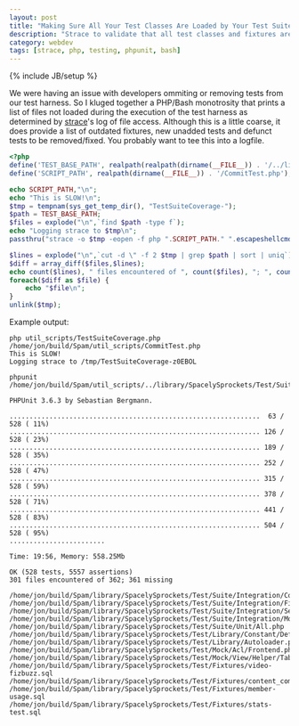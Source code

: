 ```yaml
---
layout: post
title: "Making Sure All Your Test Classes Are Loaded by Your Test Suite"
description: "Strace to validate that all test classes and fixtures are loaded (test suite coverage)"
category: webdev
tags: [strace, php, testing, phpunit, bash]
---
```

{% include JB/setup %}

We were having an issue with developers ommiting or removing tests from our test harness. So I kluged together a PHP/Bash monotrosity that prints a list of files not loaded during the execution of the test harness as determined by [strace](http://en.wikipedia.org/wiki/Strace)'s log of file access. Although this is a little coarse, it does provide a list of outdated fixtures, new unadded tests and defunct tests to be removed/fixed. You probably want to tee this into a logfile.

```php
<?php
define('TEST_BASE_PATH', realpath(realpath(dirname(__FILE__)) . '/../library/Mmf/Test/'));
define('SCRIPT_PATH', realpath(dirname(__FILE__)) . '/CommitTest.php');

echo SCRIPT_PATH,"\n";
echo "This is SLOW!\n";
$tmp = tempnam(sys_get_temp_dir(), "TestSuiteCoverage-");
$path = TEST_BASE_PATH;
$files = explode("\n",`find $path -type f`);
echo "Logging strace to $tmp\n";
passthru("strace -o $tmp -eopen -f php ".SCRIPT_PATH." ".escapeshellcmd(implode(' ',array_slice($argv,1))));

$lines = explode("\n",`cut -d \" -f 2 $tmp | grep $path | sort | uniq`);
$diff = array_diff($files,$lines);
echo count($lines), " files encountered of ", count($files), "; ", count($diff), " missing\n\n";
foreach($diff as $file) {
    echo "$file\n";
}
unlink($tmp);
```

Example output:

```
php util_scripts/TestSuiteCoverage.php
/home/jon/build/Spam/util_scripts/CommitTest.php
This is SLOW!
Logging strace to /tmp/TestSuiteCoverage-z0EBOL

phpunit   /home/jon/build/Spam/util_scripts/../library/SpacelySprockets/Test/Suite/Integration/Frontend.php 

PHPUnit 3.6.3 by Sebastian Bergmann.

...............................................................  63 / 528 ( 11%)
............................................................... 126 / 528 ( 23%)
............................................................... 189 / 528 ( 35%)
............................................................... 252 / 528 ( 47%)
............................................................... 315 / 528 ( 59%)
............................................................... 378 / 528 ( 71%)
............................................................... 441 / 528 ( 83%)
............................................................... 504 / 528 ( 95%)
........................

Time: 19:56, Memory: 558.25Mb

OK (528 tests, 5557 assertions)
301 files encountered of 362; 361 missing

/home/jon/build/Spam/library/SpacelySprockets/Test/Suite/Integration/CodeLibrary.php
/home/jon/build/Spam/library/SpacelySprockets/Test/Suite/Integration/Fizbuzz.php
/home/jon/build/Spam/library/SpacelySprockets/Test/Suite/Integration/Service.php
/home/jon/build/Spam/library/SpacelySprockets/Test/Suite/Integration/Model.php
/home/jon/build/Spam/library/SpacelySprockets/Test/Suite/Unit/All.php
/home/jon/build/Spam/library/SpacelySprockets/Test/Library/Constant/DefaultProfile.php
/home/jon/build/Spam/library/SpacelySprockets/Test/Library/Autoloader.php
/home/jon/build/Spam/library/SpacelySprockets/Test/Mock/Acl/Frontend.php
/home/jon/build/Spam/library/SpacelySprockets/Test/Mock/View/Helper/TabbedPane.php
/home/jon/build/Spam/library/SpacelySprockets/Test/Fixtures/video-fizbuzz.sql
/home/jon/build/Spam/library/SpacelySprockets/Test/Fixtures/content_comment.sql
/home/jon/build/Spam/library/SpacelySprockets/Test/Fixtures/member-usage.sql
/home/jon/build/Spam/library/SpacelySprockets/Test/Fixtures/stats-test.sql
```
